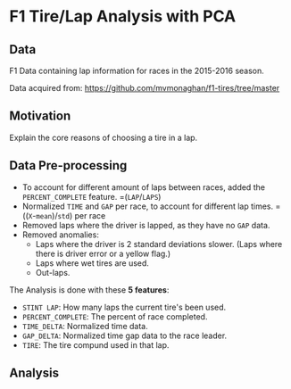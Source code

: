 # F1 Tire/Lap Analysis with PCA
## Data

F1 Data containing lap information for races in the 2015-2016 season.

Data acquired from: https://github.com/mvmonaghan/f1-tires/tree/master

## Motivation

Explain the core reasons of choosing a tire in a lap.

## Data Pre-processing

- To account for different amount of laps between races, added the `PERCENT_COMPLETE` feature. =(`LAP`/`LAPS`)
- Normalized `TIME` and `GAP` per race, to account for different lap times. =((`X`-`mean`)/`std`) per race
- Removed laps where the driver is lapped, as they have no `GAP` data.
- Removed anomalies:
  - Laps where the driver is 2 standard deviations slower. (Laps where there is driver error or a yellow flag.)
  - Laps where wet tires are used.
  - Out-laps.

The Analysis is done with these **5 features**:
- `STINT LAP`: How many laps the current tire's been used.
- `PERCENT_COMPLETE`: The percent of race completed.
- `TIME_DELTA`: Normalized time data.
- `GAP_DELTA`: Normalized time gap data to the race leader.
- `TIRE`: The tire compund used in that lap.

## Analysis

